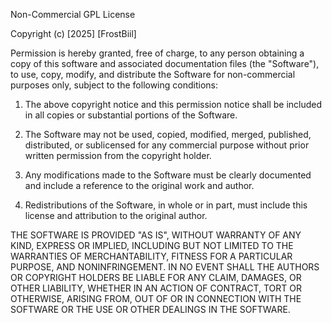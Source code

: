 Non-Commercial GPL License

Copyright (c) [2025] [FrostBiil]

Permission is hereby granted, free of charge, to any person obtaining a copy
of this software and associated documentation files (the "Software"), to use,
copy, modify, and distribute the Software for non-commercial purposes only,
subject to the following conditions:

1. The above copyright notice and this permission notice shall be included in
   all copies or substantial portions of the Software.

2. The Software may not be used, copied, modified, merged, published,
   distributed, or sublicensed for any commercial purpose without prior
   written permission from the copyright holder.

3. Any modifications made to the Software must be clearly documented and
   include a reference to the original work and author.

4. Redistributions of the Software, in whole or in part, must include this
   license and attribution to the original author.

THE SOFTWARE IS PROVIDED "AS IS", WITHOUT WARRANTY OF ANY KIND, EXPRESS OR
IMPLIED, INCLUDING BUT NOT LIMITED TO THE WARRANTIES OF MERCHANTABILITY,
FITNESS FOR A PARTICULAR PURPOSE, AND NONINFRINGEMENT. IN NO EVENT SHALL THE
AUTHORS OR COPYRIGHT HOLDERS BE LIABLE FOR ANY CLAIM, DAMAGES, OR OTHER
LIABILITY, WHETHER IN AN ACTION OF CONTRACT, TORT OR OTHERWISE, ARISING FROM,
OUT OF OR IN CONNECTION WITH THE SOFTWARE OR THE USE OR OTHER DEALINGS IN
THE SOFTWARE.
